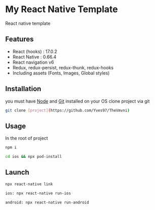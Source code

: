 # My React Native Template

React native template

## Features
- React (hooks) : 17.0.2
- React Native : 0.66.4
- React navigation v6
- Redux, redux-persist, redux-thunk, redux-hooks
- Including assets (Fonts, Images, Global styles)

## Installation
you must have [Node](https://nodejs.org/en/) and [Git](https://git-scm.com/) installed on your OS
clone project via git 
```bash
git clone [project](https://github.com/Yves97/TheVmvni)
```

## Usage
In the root of project
```bash
npm i
```
```bash
cd ios && npx pod-install 
```

## Launch
```bash
npx react-native link
```

```bash
ios: npx react-native run-ios
```

```bash
android: npx react-native run-android
```
